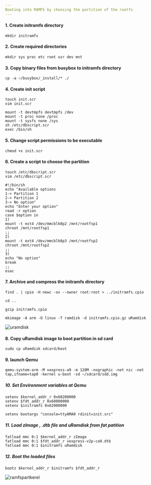 ```yaml
---
Booting into RAMFS by choosing the partition of the rootfs
---
```

#### 1. Create initramfs directory 
```
mkdir initramfs
```
#### 2. Create required directories
```
mkdir sys proc etc root usr dev mnt
```
#### 3. Copy binary files from busybox to initramfs directory
```
cp -a ~/busybox/_install/* ./
```
#### 4. Create init script 
```
touch init.scr
vim init.scr
```
```
mount -t devtmpfs devtmpfs /dev
mount -t proc none /proc
mount -t sysfs none /sys
sh /etc/dbscript.scr
exec /bin/sh
```
#### 5. Change script permissions to be executable
```
chmod +x init.scr
```
#### 6. Create a script to choose the partition
```
touch /etc/dbscript.scr
vim /etc/dbscript.scr
```
```
#!/bin/sh
echo "Available options
1-> Partition 1
2-> Partition 2
3-> No option"
echo "Enter your option"
read -r option
case $option in
1)
mount -t ext4 /dev/mmcblk0p2 /mnt/rootfsp1
chroot /mnt/rootfsp1
;;
2)
mount -t ext4 /dev/mmcblk0p3 /mnt/rootfsp2
chroot /mnt/rootfsp2
;;
3)
echo "No option"
break
;;
esac
```
#### 7. Archive and compress the initramfs directory
```
find . | cpio -H newc -ov --owner root:root > ../initramfs.cpio

cd ..

gzip initramfs.cpio

mkimage -A arm -O linux -T ramdisk -d initramfs.cpio.gz uRamdisk
```
![uramdisk](https://github.com/user-attachments/assets/8caadfd9-981b-4e7a-baa4-3a8b3295f3e0)

#### 8. Copy uRamdisk image to boot partition in sd card
```
sudo cp uRamdisk sdcard/boot
```
#### 9. launch Qemu
```
qemu-system-arm -M vexpress-a9 -m 128M -nographic -net nic -net tap,ifname=tap0 -kernel u-boot -sd ~/sdcard/sdd.img
```
##### 10. Set Environment variables at Qemu
```
setenv $kernel_addr_r 0x60200000
setenv $fdt_addr_r 0x60000000
setenv $initramfs 0x62000000

setenv bootargs "console=ttyAMA0 rdinit=init.src"
```
##### 11. Load zImage , .dtb file and uRamdisk from fat patition
```
fatload mmc 0:1 $kernel_addr_r zImage
fatload mmc 0:1 $fdt_addr_r vexpress-v2p-ca9.dtb
fatload mmc 0:1 $initramfs uRamdisk
```
##### 12. Boot the loaded files 
```
bootz $kernel_addr_r $initramfs $fdt_addr_r
```
![ramfspartkerel](https://github.com/user-attachments/assets/67a48b2a-b8f0-4c34-9020-1c88d9bb6c62)



